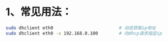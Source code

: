 # 1、常见用法：

```bash
sudo dhclient eth0                         # 动态获取ip地址
sudo dhclient eth0 -s 192.168.0.100        # 向dhcp请求指定ip
```

